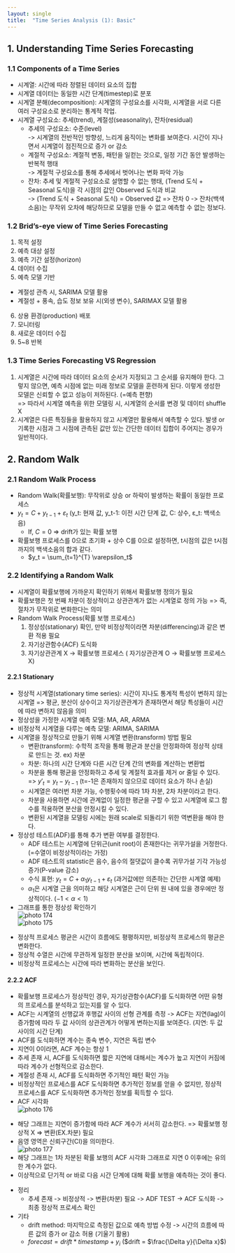 ```yaml
---
layout: single
title:  "Time Series Analysis (1): Basic"
---
```


## 1. Understanding Time Series Forecasting
### 1.1 Components of a Time Series
- 시계열: 시간에 따라 정렬된 데이터 요소의 집합
- 시계열 데이터는 동일한 시간 단계(timestep)로 분포
- 시계열 분해(decomposition): 시계열의 구성요소를 시각화, 시계열을 서로 다른 여러 구성요소로 분리하는 통계적 작업.
- 시계열 구성요소: 추세(trend), 계절성(seasonality), 잔차(residual)
  - 추세의 구성요소: 수준(level)                
    -> 시계열의 전반적인 방향성, 느리게 움직이는 변화를 보여준다. 시간이 지나면서 시계열이 점진적으로 증가 or 감소
  - 계절적 구성요소: 계절적 변동, 패턴을 일컫는 것으로, 일정 기간 동안 발생하는 반복적 행태               
    -> 계절적 구성요소를 통해 추세에서 벗어나는 변화 파악 가능
  - 잔차: 추세 및 계절적 구성요소로 설명할 수 없는 행태, (Trend 도식 + Seasonal 도식)을 각 시점의 값인 Observed 도식과 비교       
    -> (Trend 도식 + Seasonal 도식) = Observed 값 => 잔차 0
    -> 잔차(백색소음)는 무작위 오차에 해당하므로 모델을 만들 수 없고 예측할 수 없는 정보다.

### 1.2 Brid’s-eye view of Time Series Forecasting
1. 목적 설정
2. 예측 대상 설정
3. 예측 기간 설정(horizon)
4. 데이터 수집
5. 예측 모델 기반
  - 계절성 관측 시, SARIMA 모델 활용
  - 계절성 + 풍속, 습도 정보 보유 시(외생 변수), SARIMAX 모델 활용
6. 상용 환경(production) 배포
7. 모니터링
8. 새로운 데이터 수집
9. 5~8 반복
  
### 1.3 Time Series Forecasting VS Regression
1. 시계열은 시간에 따라 데이터 요소의 순서가 지정되고 그 순서를 유지해야 한다. 그렇지 않으면, 예측 시점에 없는 미래 정보로 모델을 훈련하게 된다. 이렇게 생성한 모델은 신뢰할 수 없고 성능이 저하된다. (=예측 편향)     
  =>  따라서 시계열 예측을 위한 모델링 시, 시계열의 순서를 변경 및 데이터 shuffle X
2. 시계열은 다른 특징들을 활용하지 않고 시계열만 활용해서 예측할 수 있다. 발생 or 기록한 시점과 그 시점에 관측된 값만 있는 간단한 데이터 집합이 주어지는 경우가 일반적이다.

## 2. Random Walk
### 2.1 Random Walk Process
- Random Walk(확률보행): 무작위로 상승 or 하락이 발생하는 확률이 동일한 프로세스      
- $y_t = C + y_{t-1} + \varepsilon_t$ (y_t: 현재 값, y_t-1: 이전 시간 단계 값, C: 상수, ε_t: 백색소음)          
  * If, $C = 0$ => drift가 있는 확률 보행
- 확률보행 프로세스를 0으로 초기화 + 상수 C를 0으로 설정하면, t시점의 값은 t시점까지의 백색소음의 합과 같다.                
  * $y_t = \sum_{t=1}^{T} \varepsilon_t$

### 2.2 Identifying a Random Walk
- 시계열이 확률보행에 가까운지 확인하기 위해서 확률보행 정의가 필요
- 확률보행은 첫 번째 차분이 정상적이고 상관관계가 없는 시계열로 정의 가능 => 즉, 절차가 무작위로 변화한다는 의미     
- Random Walk Process(확률 보행 프로세스)           
  1. 정상성(stationary) 확인, 만약 비정상적이라면 차분(differencing)과 같은 변환 적용 필요
  2. 자기상관함수(ACF) 도식화
  3. 자기상관관계 X -> 확률보행 프로세스 ( 자기상관관계 O -> 확률보행 프로세스 X)
  
#### 2.2.1 Stationary
- 정상적 시계열(stationary time series): 시간이 지나도 통계적 특성이 변하지 않는 시계열
  => 평균, 분산이 상수이고 자기상관관계가 존재하면서 해당 특성들이 시간에 따라 변하지 않음을 의미
- 정상성을 가정한 시계열 예측 모델: MA, AR, ARMA
- 비정상적 시계열을 다루는 예측 모델: ARIMA, SARIMA
- 시계열을 정상적으로 만들기 위해 시계열 변환(transform) 방법 필요
  * 변환(transform): 수학적 조작을 통해 평균과 분산을 안정화하여 정상적 상태로 만드는 것. ex) 차분
  * 차분: 하나의 시간 단계와 다른 시간 단계 간의 변화를 계산하는 변환법
  * 차분을 통해 평균을 안정화하고 추세 및 계절적 효과를 제거 or 줄일 수 있다.
    => $y'_t = y_t - y_{t-1}$ (t=-1은 존재하지 않으므로 데이터 요소가 하나 손실)
  * 시계열은 여러번 차분 가능, 수행횟수에 따라 1차 차분, 2차 차분이라고 한다.
  * 차분을 사용하면 시간에 관계없이 일정한 평균을 구할 수 있고 시계열에 로그 함수를 적용하면 분산을 안정시킬 수 있다.
  * 변환된 시계열을 모델링 시에는 원래 scale로 되돌리기 위한 역변환을 해야 한다.
- 정상성 테스트(ADF)를 통해 추가 변환 여부를 결정한다.
  * ADF 테스트는 시계열에 단위근(unit root)이 존재한다는 귀무가설을 거정한다.(=수열이 비정상적이라는 가정)
  * ADF 테스트의 statistic은 음수, 음수의 절댓값이 클수록 귀무가설 기각 가능성 증가(P-value 감소)
  * 수식 표현: $y_t = C + \alpha_1 y_{t-1} + \varepsilon_t$ (과거값에만 의존하는 간단한 시계열 예제)
  * $\alpha_1$은 시계열 근을 의미하고 해당 시계열은 근이 단위 원 내에 있을 경우에만 정상적이다. ($-1 < \alpha < 1$)
- 그래프를 통한 정상성 확인하기           
![photo 174](/assets/img/blog/img174.png)          
![photo 175](/assets/img/blog/img175.png)       
* 정상적 프로세스 평균은 시간이 흐름에도 평평하지만, 비정상적 프로세스의 평균은 변화한다.
* 정상적 수열은 시간에 무관하게 일정한 분산을 보이며, 시간에 독립적이다.
* 비정상적 프로세스는 시간에 따라 변화하는 분산을 보인다.     

#### 2.2.2 ACF
- 확률보행 프로세스가 정상적인 경우, 자기상관함수(ACF)를 도식화하면 어떤 유형의 프로세스를 분석하고 있는지를 알 수 있다.
- ACF는 시계열의 선행값과 후행값 사이의 선형 관계를 측정 -> ACF는 지연(lag)이 증가함에 따라 두 값 사이의 상관관계가 어떻게 변하는지를 보여준다. (지연: 두 값 사이의 시간 단계)
- ACF를 도식화하면 계수는 종속 변수, 지연은 독립 변수
- 지연이 0이라면, ACF 계수는 항상 1
- 추세 존재 시, ACF를 도식화하면 짧은 지연에 대해서는 계수가 높고 지연이 커짐에 따라 계수가 선형적으로 감소한다.
- 계절성 존재 시, ACF를 도식화하면 주기적인 패턴 확인 가능
- 비정상적인 프로세스를 ACF 도식화하면 추가적인 정보를 얻을 수 없지만, 정상적 프로세스를 ACF 도식화하면 추가적인 정보를 획득할 수 있다.
- ACF 시각화        
![photo 176](/assets/img/blog/img176.png)         
* 해당 그래프는 지연이 증가함에 따라 ACF 계수가 서서히 감소한다. => 확률보행 정상적 X => 변환(EX.차분) 필요
* 음영 영역은 신뢰구간(CI)을 의미한다.                 
![photo 177](/assets/img/blog/img177.png)           
* 해당 그래프는 1차 차분된 확률 보행의 ACF 시각화 그래프로 지연 0 이후에는 유의한 계수가 없다.
* 이상적으로 단기적 or 바로 다음 시간 단계에 대해 확률 보행을 예측하는 것이 좋다.
- 정리
  * 추세 존재 -> 비정상적 -> 변환(차분) 필요 -> ADF TEST -> ACF 도식화 -> 최종 정상적 프로세스 확인
- 기타
  * drift method: 마지막으로 측정된 값으로 예측 방법 수정 -> 시간의 흐름에 따른 값의 증가 or 감소 허용 (기울기 활용)
  * $forecast = drift * timestamp + y_i$ ($drift = $\frac{\Delta y}{\Delta x}$)

